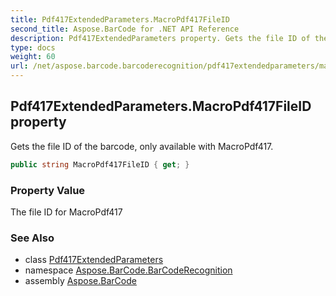 ```yaml
---
title: Pdf417ExtendedParameters.MacroPdf417FileID
second_title: Aspose.BarCode for .NET API Reference
description: Pdf417ExtendedParameters property. Gets the file ID of the barcode only available with MacroPdf417
type: docs
weight: 60
url: /net/aspose.barcode.barcoderecognition/pdf417extendedparameters/macropdf417fileid/
---
```

## Pdf417ExtendedParameters.MacroPdf417FileID property

Gets the file ID of the barcode, only available with MacroPdf417.

```csharp
public string MacroPdf417FileID { get; }
```

### Property Value

The file ID for MacroPdf417

### See Also

* class [Pdf417ExtendedParameters](../)
* namespace [Aspose.BarCode.BarCodeRecognition](../../pdf417extendedparameters/)
* assembly [Aspose.BarCode](../../../)


